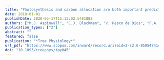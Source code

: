```yaml
---
title: "Photosynthesis and carbon allocation are both important predictors of genotype productivity responses to elevated CO <inf>2</inf> in Eucalyptus camaldulensis"
date: 2018-01-01
publishDate: 2020-05-17T15:13:02.548188Z
authors: ["M.J. Aspinwall", "C.J. Blackman", "V. Resco de Dios", "F.A. Busch", "P.D. Rymer", "M.E. Loik", "J.E. Drake", "S. Pfautsch", "R.A. Smith", "M.G. Tjoelker", "D.T. Tissue"]
publication_types: ["2"]
abstract: ""
featured: false
publication: "*Tree Physiology*"
url_pdf: "https://www.scopus.com/inward/record.uri?eid=2-s2.0-85054741460&doi=10.1093%2ftreephys%2ftpy045&partnerID=40&md5=ed68e046393b2c11bda797a8b76c90e8"
doi: "10.1093/treephys/tpy045"
---
```


